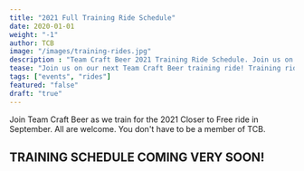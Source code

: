 ```yaml
---
title: "2021 Full Training Ride Schedule"
date: 2020-01-01
weight: "-1"
author: TCB
image: "/images/training-rides.jpg"
description : "Team Craft Beer 2021 Training Ride Schedule. Join us on our next training ride!"
tease: "Join us on our next Team Craft Beer training ride! Training rides are open to everyone. You don't have to be part of our team but - fair notice - we may try to recruit you." 
tags: ["events", "rides"]
featured: "false"
draft: "true"
---
```


Join Team Craft Beer as we train for the 2021 Closer to Free ride in September. All are welcome. You don't have to be a member of TCB. 

## TRAINING SCHEDULE COMING VERY SOON!
<!-- 
## Save the Dates

Here is the tentative schedule for training rides in the 2021 Season: 

1. [April 25th][1]
2. [May 9th][2]  
3. [May 17th][3] 
4. [June 6th][4] 
5. [June 21st][5]
6. [July 11th][6] 
7. [July 28st][7]
8. [August 1st][8]
9. [August 16th][9]
10. [August 29th][10]
11. **September** - Closer to Free Ride! 

Ride details incluing STRAVA routes will be available soon.  -->

<!-- There is also a shared [Google Calendar][cal] pre-populated with these training ride dates and Team Craft Beer events. We will keep this page the calendar feed updated with specific times, ride maps & distances througout the 2019 training season. We'll also post them across all the TCB social media channels. 

*TIP: To get the Google Calendar feed on your device, click the link above then click "Add" when prompted. You can always remove it later.*

[cal]: https://calendar.google.com/calendar?cid=c29pY281NjhuamtmM3VkYTRkcmF0YTgzODBAZ3JvdXAuY2FsZW5kYXIuZ29vZ2xlLmNvbQ -->

[1]:  /rides/01
[2]:  /rides/02
[3]:  /rides/03
[4]:  /rides/04
[5]:  /rides/05
[6]:  /rides/06
[7]:  /rides/07
[8]:  /rides/08
[9]:  /rides/09
[10]: /rides/10